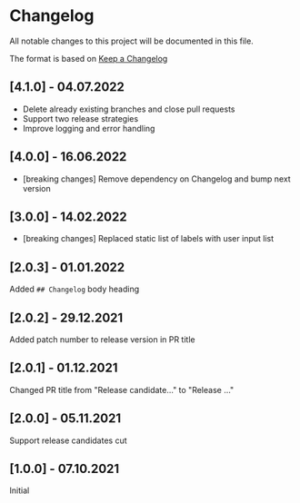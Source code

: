# Changelog
All notable changes to this project will be documented in this file.

The format is based on [Keep a Changelog](http://keepachangelog.com/)

## [4.1.0] - 04.07.2022

- Delete already existing branches and close pull requests
- Support two release strategies
- Improve logging and error handling

## [4.0.0] - 16.06.2022

- [breaking changes] Remove dependency on Changelog and bump next version

## [3.0.0] - 14.02.2022

- [breaking changes] Replaced static list of labels with user input list

## [2.0.3] - 01.01.2022

Added `## Changelog` body heading

## [2.0.2] - 29.12.2021

Added patch number to release version in PR title

## [2.0.1] - 01.12.2021

Changed PR title from "Release candidate..." to "Release ..."

## [2.0.0] - 05.11.2021

Support release candidates cut

## [1.0.0] - 07.10.2021

Initial
